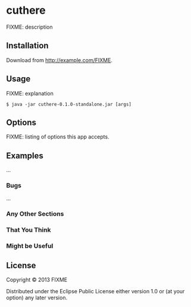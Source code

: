 # cuthere

FIXME: description

## Installation

Download from http://example.com/FIXME.

## Usage

FIXME: explanation

    $ java -jar cuthere-0.1.0-standalone.jar [args]

## Options

FIXME: listing of options this app accepts.

## Examples

...

### Bugs

...

### Any Other Sections
### That You Think
### Might be Useful

## License

Copyright © 2013 FIXME

Distributed under the Eclipse Public License either version 1.0 or (at
your option) any later version.
